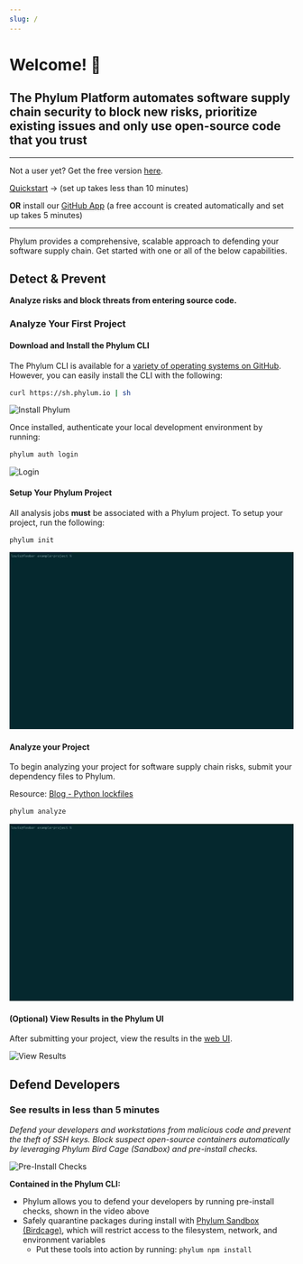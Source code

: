 ```yaml
---
slug: /
---
```


# Welcome! 👋

## The Phylum Platform automates software supply chain security to block new risks, prioritize existing issues and only use open-source code that you trust

---

Not a user yet? Get the free version [here](https://app.phylum.io/register).

[Quickstart](https://docs.phylum.io/docs/quickstart) -> (set up takes less than 10 minutes)

**OR** install our [GitHub App](https://github.com/marketplace/phylum-io) (a
free account is created automatically and set up takes 5 minutes)

---

Phylum provides a comprehensive, scalable approach to defending your software supply chain.
Get started with one or all of the below capabilities.

## Detect & Prevent

**Analyze risks and block threats from entering source code.**

### Analyze Your First Project

#### Download and Install the Phylum CLI

The Phylum CLI is available for a [variety of operating systems on
GitHub](https://github.com/phylum-dev/cli/releases/latest). However, you can
easily install the CLI with the following:

```sh
curl https://sh.phylum.io | sh
```

![Install Phylum](../../assets/install-cli.webp)

Once installed, authenticate your local development environment by running:

```sh
phylum auth login
```

![Login](../../assets/cli-login.webp)

#### Setup Your Phylum Project

All analysis jobs **must** be associated with a Phylum project. To setup your
project, run the following:

```sh
phylum init
```

![Create Project](../../assets/phylum-init.webp)

#### Analyze your Project

To begin analyzing your project for software supply chain risks, submit your
dependency files to Phylum.

Resource: [Blog - Python lockfiles](https://blog.phylum.io/insights-and-resources/pick-a-python-lockfile-and-improve-security)

```sh
phylum analyze
```

![Analyze Project](../../assets/phylum-analyze.webp)

#### (Optional) View Results in the Phylum UI

After submitting your project, view the results in the [web
UI](https://app.phylum.io).

![View Results](../../assets/ui-project.webp)

## Defend Developers

### See results in less than 5 minutes

_Defend your developers and workstations from malicious code and prevent the
theft of SSH keys. Block suspect open-source containers automatically by
leveraging Phylum Bird Cage (Sandbox) and pre-install checks._

![Pre-Install Checks](../../assets/compare.webp)

**Contained in the Phylum CLI:**
* Phylum allows you to defend your developers by running pre-install checks,
  shown in the video above
* Safely quarantine packages during install with [Phylum Sandbox
  (Birdcage)](https://github.com/phylum-dev/birdcage), which will restrict
  access to the filesystem, network, and environment variables
  * Put these tools into action by running: `phylum npm install`
